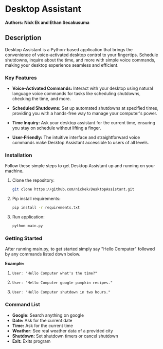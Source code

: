 # Desktop Assistant

**Authors: Nick Ek and Ethan Secakusuma**

## Description

Desktop Assistant is a Python-based application that brings the convenience of voice-activated desktop control to your fingertips. Schedule shutdowns, inquire about the time, and more with simple voice commands, making your desktop experience seamless and efficient.

### Key Features

- **Voice-Activated Commands:** Interact with your desktop using natural language voice commands for tasks like scheduling shutdowns, checking the time, and more.

- **Scheduled Shutdowns:** Set up automated shutdowns at specified times, providing you with a hands-free way to manage your computer's power.

- **Time Inquiry:** Ask your desktop assistant for the current time, ensuring you stay on schedule without lifting a finger.

- **User-Friendly:** The intuitive interface and straightforward voice commands make Desktop Assistant accessible to users of all levels.

### Installation

Follow these simple steps to get Desktop Assistant up and running on your machine.

1. Clone the repository:
   ```bash
   git clone https://github.com/nickek/DesktopAssistant.git

2. Pip install requirements:
   ```bash
   pip install -r requirements.txt

3. Run application:
    ```bash
    python main.py

### Getting Started

After running main.py, to get started simply say "Hello Computer" followed by any commands listed down below.

**Example:**

   1.
      ```
      User: "Hello Computer what's the time?"
      
   2.
      ```
      User: "Hello Computer google pumpkin recipes."

   3.
      ```
      User: "Hello Computer shutdown in two hours." 

### Command List

- **Google:** Search anything on google
- **Date:** Ask for the current date
- **Time:** Ask for the current time
- **Weather:** See real weather data of a provided city
- **Shutdown:** Set shutdown timers or cancel shutdown
- **Exit:** Exits program
